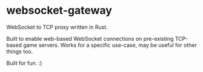 # websocket-gateway
WebSocket to TCP proxy written in Rust.

Built to enable web-based WebSocket connections on pre-existing TCP-based game servers. 
Works for a specific use-case, may be useful for other things too. 

Built for fun. :)
